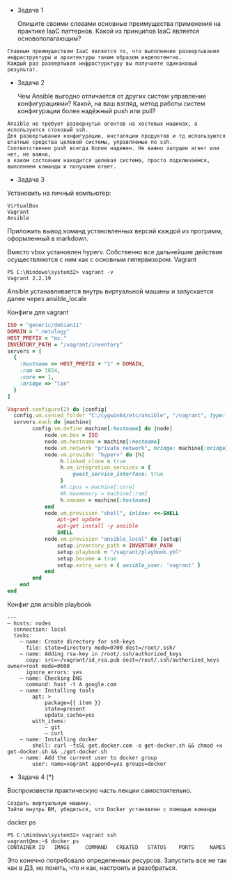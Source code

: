 - Задача 1

    Опишите своими словами основные преимущества применения на практике IaaC паттернов.
    Какой из принципов IaaC является основополагающим?
	
```
Главным преимуществом IaaC является то, что выполнение развертывания инфраструктуры и архитектуры таким образом индепотемтно.
Каждый раз развертывая инфрастурктуру вы получаете одинаковый результат.
```

- Задача 2

    Чем Ansible выгодно отличается от других систем управление конфигурациями?
    Какой, на ваш взгляд, метод работы систем конфигурации более надёжный push или pull?
```
Ansible не требует развернутых агентов на хостовых машинах, а используется стоковый ssh.
Для развертывания конфигурации, инсталяции продуктов и тд используются штатные средства целевой системы, управляемые по ssh.
Соответственно push всегда более надежен. Не важно запущен агент или нет, не важно,
в каком состоянии находится целевая система, просто подключаемся, выполняем команды и получаем ответ. 
```


- Задача 3

Установить на личный компьютер:

    VirtualBox
    Vagrant
    Ansible

Приложить вывод команд установленных версий каждой из программ, оформленный в markdown.

Вместо vbox установлен hyperv. Собственно все дальнейшие действия осуществляются с ним как с основным гипервизором.
Vagrant
```
PS C:\Windows\system32> vagrant -v
Vagrant 2.2.19
```
Ansible устанавливается внутрь виртуальной машины и запускается далее через ansible_locale

Конфиги для vagrant
```ruby
ISO = "generic/debian11"
DOMAIN = ".netology"
HOST_PREFIX = "mx."
INVENTORY_PATH = "/vagrant/inventory"
servers = [
  {
    :hostname => HOST_PREFIX + "1" + DOMAIN,
    :ram => 1024,
    :core => 1,
    :bridge => "lan"
  }
]

Vagrant.configure(2) do |config|
  config.vm.synced_folder "C:/cygwin64/etc/ansible", "/vagrant", type: "smb", disabled: false, smb_password: "123", smb_username: "123"
  servers.each do |machine|
        config.vm.define machine[:hostname] do |node|
            node.vm.box = ISO
            node.vm.hostname = machine[:hostname]
            node.vm.network "private_network", bridge: machine[:bridge], ip: machine[:ip]
            node.vm.provider "hyperv" do |h|
                 h.linked_clone = true
                 h.vm_integration_services = { 
                     guest_service_interface: true
                 }
                 #h.cpus = machine[:core]
                 #h.maxmemory = machine[:ram]
                 h.vmname = machine[:hostname]
            end
            node.vm.provision "shell", inline: <<-SHELL
                apt-get update
                apt-get install -y ansible
                SHELL
            node.vm.provision "ansible_local" do |setup|
                setup.inventory_path = INVENTORY_PATH
                setup.playbook = "/vagrant/playbook.yml"
				setup.become = true
                setup.extra_vars = { ansible_user: 'vagrant' } 
            end
        end
    end
end
```
Конфиг для ansible playbook
```
---  
— hosts: nodes    
  connection: local    
  tasks:      
	— name: Create directory for ssh-keys        
	  file: state=directory mode=0700 dest=/root/.ssh/      
	— name: Adding rsa-key in /root/.ssh/authorized_keys        
	  copy: src=~/vagrant/id_rsa.pub dest=/root/.ssh/authorized_keys owner=root mode=0600        
	  ignore_errors: yes      
	— name: Checking DNS        
	  command: host -t A google.com
	— name: Installing tools        
		apt: >          
			package={{ item }}          
			state=present          
			update_cache=yes        
		with_items:          
			— git          
			— curl      
	— name: Installing docker        
		shell: curl -fsSL get.docker.com -o get-docker.sh && chmod +x get-docker.sh && ./get-docker.sh      
	— name: Add the current user to docker group        
		user: name=vagrant append=yes groups=docker
```



- Задача 4 (*)

Воспроизвести практическую часть лекции самостоятельно.

    Создать виртуальную машину.
    Зайти внутрь ВМ, убедиться, что Docker установлен с помощью команды

docker ps

```
PS C:\Windows\system32> vagrant ssh
vagrant@mx:~$ docker ps
CONTAINER ID   IMAGE     COMMAND   CREATED   STATUS    PORTS     NAMES
```


Это конечно потребовало определенных ресурсов. Запустить все не так как в ДЗ, но понять, что и как, настроить и разобраться. 
